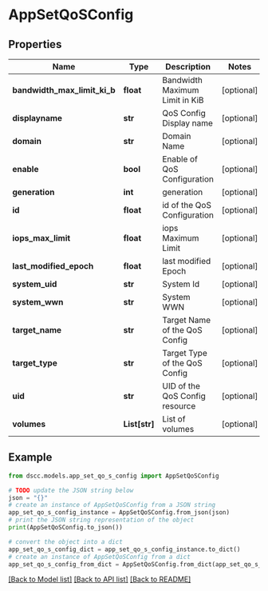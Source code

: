 # AppSetQoSConfig


## Properties

Name | Type | Description | Notes
------------ | ------------- | ------------- | -------------
**bandwidth_max_limit_ki_b** | **float** | Bandwidth Maximum Limit in KiB | [optional] 
**displayname** | **str** | QoS Config Display name | [optional] 
**domain** | **str** | Domain Name | [optional] 
**enable** | **bool** | Enable of QoS Configuration | [optional] 
**generation** | **int** | generation | [optional] 
**id** | **float** | id of the QoS Configuration | [optional] 
**iops_max_limit** | **float** | iops Maximum Limit | [optional] 
**last_modified_epoch** | **float** | last modified Epoch | [optional] 
**system_uid** | **str** | System Id | [optional] 
**system_wwn** | **str** | System WWN | [optional] 
**target_name** | **str** | Target Name of the QoS Config | [optional] 
**target_type** | **str** | Target Type of the QoS Config | [optional] 
**uid** | **str** | UID of the QoS Config resource | [optional] 
**volumes** | **List[str]** | List of volumes | [optional] 

## Example

```python
from dscc.models.app_set_qo_s_config import AppSetQoSConfig

# TODO update the JSON string below
json = "{}"
# create an instance of AppSetQoSConfig from a JSON string
app_set_qo_s_config_instance = AppSetQoSConfig.from_json(json)
# print the JSON string representation of the object
print(AppSetQoSConfig.to_json())

# convert the object into a dict
app_set_qo_s_config_dict = app_set_qo_s_config_instance.to_dict()
# create an instance of AppSetQoSConfig from a dict
app_set_qo_s_config_from_dict = AppSetQoSConfig.from_dict(app_set_qo_s_config_dict)
```
[[Back to Model list]](../README.md#documentation-for-models) [[Back to API list]](../README.md#documentation-for-api-endpoints) [[Back to README]](../README.md)


